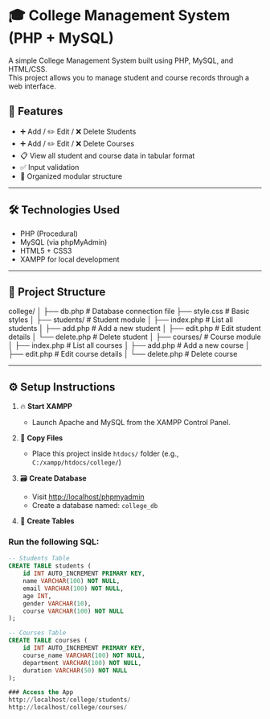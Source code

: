 # 🎓 College Management System (PHP + MySQL)

A simple College Management System built using PHP, MySQL, and HTML/CSS.  
This project allows you to manage student and course records through a web interface.

## 📁 Features

- ➕ Add / ✏️ Edit / ❌ Delete Students
- ➕ Add / ✏️ Edit / ❌ Delete Courses
- 📋 View all student and course data in tabular format
- ✅ Input validation
- 🧩 Organized modular structure

---

## 🛠️ Technologies Used

- PHP (Procedural)
- MySQL (via phpMyAdmin)
- HTML5 + CSS3
- XAMPP for local development

---

## 📂 Project Structure

college/
│
├── db.php # Database connection file
├── style.css # Basic styles
│
├── students/ # Student module
│ ├── index.php # List all students
│ ├── add.php # Add a new student
│ ├── edit.php # Edit student details
│ └── delete.php # Delete student
│
├── courses/ # Course module
│ ├── index.php # List all courses
│ ├── add.php # Add a new course
│ ├── edit.php # Edit course details
│ └── delete.php # Delete course


---

## ⚙️ Setup Instructions

1. 🔥 **Start XAMPP**  
   - Launch Apache and MySQL from the XAMPP Control Panel.

2. 📁 **Copy Files**  
   - Place this project inside `htdocs/` folder (e.g., `C:/xampp/htdocs/college/`)

3. 🗃️ **Create Database**  
   - Visit [http://localhost/phpmyadmin](http://localhost/phpmyadmin)
   - Create a database named: `college_db`

4. 🧱 **Create Tables**

### Run the following SQL:
```sql
-- Students Table
CREATE TABLE students (
    id INT AUTO_INCREMENT PRIMARY KEY,
    name VARCHAR(100) NOT NULL,
    email VARCHAR(100) NOT NULL,
    age INT,
    gender VARCHAR(10),
    course VARCHAR(100) NOT NULL
);

-- Courses Table
CREATE TABLE courses (
    id INT AUTO_INCREMENT PRIMARY KEY,
    course_name VARCHAR(100) NOT NULL,
    department VARCHAR(100) NOT NULL,
    duration VARCHAR(50) NOT NULL
);

### Access the App
http://localhost/college/students/
http://localhost/college/courses/
